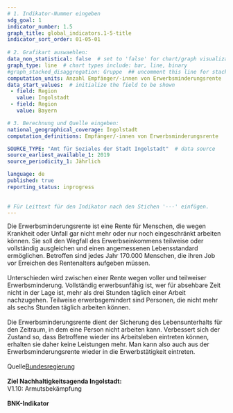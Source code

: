 ```yaml
---
# 1. Indikator-Nummer eingeben 
sdg_goal: 1 
indicator_number: 1.5
graph_title: global_indicators.1-5-title
indicator_sort_order: 01-05-01
 
# 2. Grafikart auswaehlen: 
data_non_statistical: false  # set to 'false' for chart/graph visualization 
graph_type: line  # chart types include: bar, line, binary 
#graph_stacked_disaggregation: Gruppe  ## uncomment this line for stacked bars. eplace 'Geschlecht' with the field of aggregation. 
computation_units: Anzahl Empfänger/-innen von Erwerbsminderungsrente 
data_start_values:  # initialize the field to be shown  
 - field: Region 
   value: Ingolstadt 
 - field: Region 
   value: Bayern 

# 3. Berechnung und Quelle eingeben: 
national_geographical_coverage: Ingolstadt
computation_definitions: Empfänger/-innen von Erwerbsminderungsrente

SOURCE_TYPE: "Amt für Soziales der Stadt Ingolstadt"  # data source  
source_earliest_available_1: 2019
source_periodicity_1: Jährlich

language: de   
published: true 
reporting_status: inprogress
 
 
# Für Leittext für den Indikator nach den Stichen '---' einfügen. 
---
```

Die Erwerbsminderungsrente ist eine Rente für Menschen, die wegen Krankheit oder Unfall gar nicht mehr oder nur noch eingeschränkt arbeiten können. Sie soll den Wegfall des Erwerbseinkommens teilweise oder vollständig ausgleichen und einen angemessenen Lebensstandard ermöglichen. Betroffen sind jedes Jahr 170.000 Menschen, die ihren Job vor Erreichen des Rentenalters aufgeben müssen.<br>
<br>
Unterschieden wird zwischen einer Rente wegen voller und teilweiser Erwerbsminderung. Vollständig erwerbsunfähig ist, wer für absehbare Zeit nicht in der Lage ist, mehr als drei Stunden täglich einer Arbeit nachzugehen. Teilweise erwerbsgemindert sind Personen, die nicht mehr als sechs Stunden täglich arbeiten können.<br> 
<br>
Die Erwerbsminderungsrente dient der Sicherung des Lebensunterhalts für den Zeitraum, in dem eine Person nicht arbeiten kann. Verbessert sich der Zustand so, dass Betroffene wieder ins Arbeitsleben eintreten können, erhalten sie daher keine Leistungen mehr. Man kann also auch aus der Erwerbsminderungsrente wieder in die Erwerbstätigkeit eintreten.<br> 
<br>
Quelle<a href="https://www.bundesregierung.de/breg-de/themen/arbeit-und-soziales/rund-um-die-rente/faq-erwerbsminderungsrenten-2266870">Bundesregierung</a><br>
<br>
<b>Ziel Nachhaltigkeitsagenda Ingolstadt:</b><br>
V1.10: Armutsbekämpfung<br>
<br>
<b>BNK-Indikator</b>
